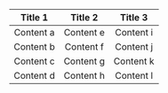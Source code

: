 | Title 1 | Title 2 | Title 3 |
| :---: | :---: | :---: |
| Content a | Content e | Content i |
| Content b | Content f | Content j |
| Content c | Content g | Content k |
| Content d | Content h | Content l |
